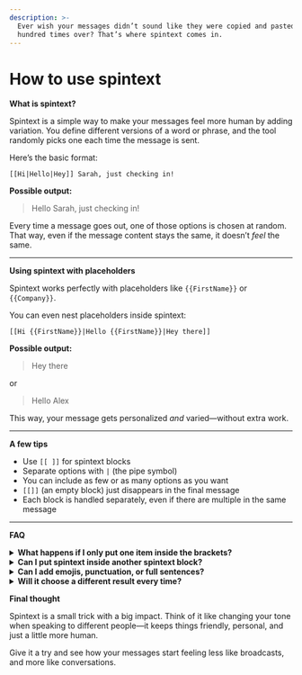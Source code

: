 ```yaml
---
description: >-
  Ever wish your messages didn’t sound like they were copied and pasted a
  hundred times over? That’s where spintext comes in.
---
```


# How to use spintext

**What is spintext?**

Spintext is a simple way to make your messages feel more human by adding variation. You define different versions of a word or phrase, and the tool randomly picks one each time the message is sent.

Here’s the basic format:

```
[[Hi|Hello|Hey]] Sarah, just checking in!
```

**Possible output:**

> Hello Sarah, just checking in!

Every time a message goes out, one of those options is chosen at random. That way, even if the message content stays the same, it doesn’t _feel_ the same.

***

**Using spintext with placeholders**

Spintext works perfectly with placeholders like `{{FirstName}}` or `{{Company}}`.

You can even nest placeholders inside spintext:

```
[[Hi {{FirstName}}|Hello {{FirstName}}|Hey there]]
```

**Possible output:**

> Hey there

or

> Hello Alex

This way, your message gets personalized _and_ varied—without extra work.

***

**A few tips**

* Use `[[ ]]` for spintext blocks
* Separate options with `|` (the pipe symbol)
* You can include as few or as many options as you want
* `[[]]` (an empty block) just disappears in the final message
* Each block is handled separately, even if there are multiple in the same message

***

**FAQ**

<details>

<summary><strong>What happens if I only put one item inside the brackets?</strong></summary>

It’ll just use that item—no randomization happens.

</details>

<details>

<summary><strong>Can I put spintext inside another spintext block?</strong></summary>

Nope. Nested spintext like `[[option1|[[nested1|nested2]]]]` isn’t supported. It’ll be ignored.

</details>

<details>

<summary><strong>Can I add emojis, punctuation, or full sentences?</strong></summary>

Absolutely. You can spin whole phrases if you like:

```
[[Thanks a lot!|Appreciate it.|Much obliged!]]
```

</details>

<details>

<summary><strong>Will it choose a different result every time?</strong></summary>

Yes—each message sent will process the spintext anew, picking random options independently.

</details>

**Final thought**

Spintext is a small trick with a big impact. Think of it like changing your tone when speaking to different people—it keeps things friendly, personal, and just a little more human.

Give it a try and see how your messages start feeling less like broadcasts, and more like conversations.
